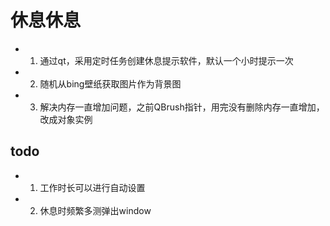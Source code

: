 # 休息休息

- 1. 通过qt，采用定时任务创建休息提示软件，默认一个小时提示一次
- 2. 随机从bing壁纸获取图片作为背景图
- 3. 解决内存一直增加问题，之前QBrush指针，用完没有删除内存一直增加，改成对象实例


## todo
- 1. 工作时长可以进行自动设置
- 2. 休息时频繁多测弹出window
